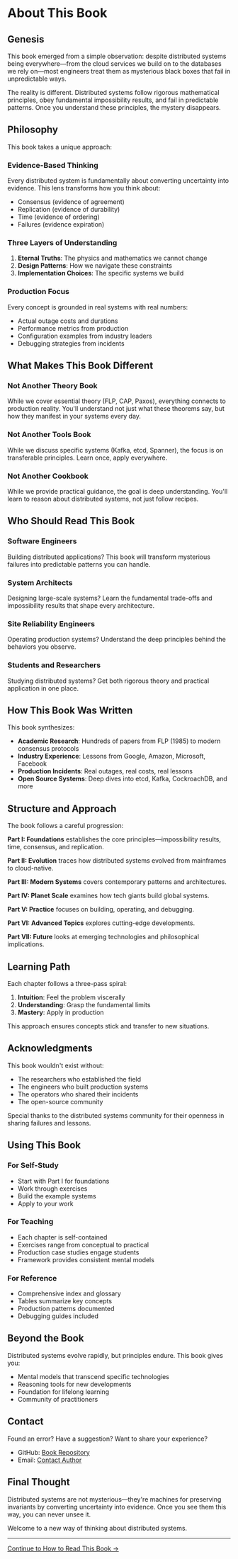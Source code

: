 # About This Book

## Genesis

This book emerged from a simple observation: despite distributed systems being everywhere—from the cloud services we build on to the databases we rely on—most engineers treat them as mysterious black boxes that fail in unpredictable ways.

The reality is different. Distributed systems follow rigorous mathematical principles, obey fundamental impossibility results, and fail in predictable patterns. Once you understand these principles, the mystery disappears.

## Philosophy

This book takes a unique approach:

### Evidence-Based Thinking
Every distributed system is fundamentally about converting uncertainty into evidence. This lens transforms how you think about:
- Consensus (evidence of agreement)
- Replication (evidence of durability)
- Time (evidence of ordering)
- Failures (evidence expiration)

### Three Layers of Understanding
1. **Eternal Truths**: The physics and mathematics we cannot change
2. **Design Patterns**: How we navigate these constraints
3. **Implementation Choices**: The specific systems we build

### Production Focus
Every concept is grounded in real systems with real numbers:
- Actual outage costs and durations
- Performance metrics from production
- Configuration examples from industry leaders
- Debugging strategies from incidents

## What Makes This Book Different

### Not Another Theory Book
While we cover essential theory (FLP, CAP, Paxos), everything connects to production reality. You'll understand not just what these theorems say, but how they manifest in your systems every day.

### Not Another Tools Book
While we discuss specific systems (Kafka, etcd, Spanner), the focus is on transferable principles. Learn once, apply everywhere.

### Not Another Cookbook
While we provide practical guidance, the goal is deep understanding. You'll learn to reason about distributed systems, not just follow recipes.

## Who Should Read This Book

### Software Engineers
Building distributed applications? This book will transform mysterious failures into predictable patterns you can handle.

### System Architects
Designing large-scale systems? Learn the fundamental trade-offs and impossibility results that shape every architecture.

### Site Reliability Engineers
Operating production systems? Understand the deep principles behind the behaviors you observe.

### Students and Researchers
Studying distributed systems? Get both rigorous theory and practical application in one place.

## How This Book Was Written

This book synthesizes:
- **Academic Research**: Hundreds of papers from FLP (1985) to modern consensus protocols
- **Industry Experience**: Lessons from Google, Amazon, Microsoft, Facebook
- **Production Incidents**: Real outages, real costs, real lessons
- **Open Source Systems**: Deep dives into etcd, Kafka, CockroachDB, and more

## Structure and Approach

The book follows a careful progression:

**Part I: Foundations** establishes the core principles—impossibility results, time, consensus, and replication.

**Part II: Evolution** traces how distributed systems evolved from mainframes to cloud-native.

**Part III: Modern Systems** covers contemporary patterns and architectures.

**Part IV: Planet Scale** examines how tech giants build global systems.

**Part V: Practice** focuses on building, operating, and debugging.

**Part VI: Advanced Topics** explores cutting-edge developments.

**Part VII: Future** looks at emerging technologies and philosophical implications.

## Learning Path

Each chapter follows a three-pass spiral:
1. **Intuition**: Feel the problem viscerally
2. **Understanding**: Grasp the fundamental limits
3. **Mastery**: Apply in production

This approach ensures concepts stick and transfer to new situations.

## Acknowledgments

This book wouldn't exist without:
- The researchers who established the field
- The engineers who built production systems
- The operators who shared their incidents
- The open-source community

Special thanks to the distributed systems community for their openness in sharing failures and lessons.

## Using This Book

### For Self-Study
- Start with Part I for foundations
- Work through exercises
- Build the example systems
- Apply to your work

### For Teaching
- Each chapter is self-contained
- Exercises range from conceptual to practical
- Production case studies engage students
- Framework provides consistent mental models

### For Reference
- Comprehensive index and glossary
- Tables summarize key concepts
- Production patterns documented
- Debugging guides included

## Beyond the Book

Distributed systems evolve rapidly, but principles endure. This book gives you:
- Mental models that transcend specific technologies
- Reasoning tools for new developments
- Foundation for lifelong learning
- Community of practitioners

## Contact

Found an error? Have a suggestion? Want to share your experience?

- GitHub: [Book Repository](https://github.com/deepaucksharma/buk)
- Email: [Contact Author](mailto:contact@example.com)

## Final Thought

Distributed systems are not mysterious—they're machines for preserving invariants by converting uncertainty into evidence. Once you see them this way, you can never unsee it.

Welcome to a new way of thinking about distributed systems.

---

[Continue to How to Read This Book →](how-to-read.md)